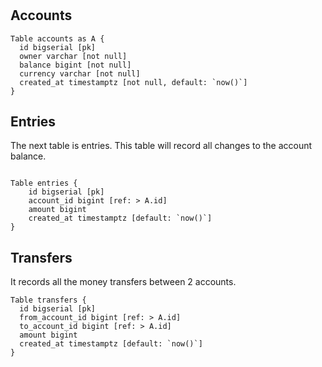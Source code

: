 #

## Accounts

```
Table accounts as A {
  id bigserial [pk]
  owner varchar [not null]
  balance bigint [not null]
  currency varchar [not null]
  created_at timestamptz [not null, default: `now()`]
}
```

## Entries

The next table is entries. This table will record all changes to the account balance.

```

Table entries {
    id bigserial [pk]
    account_id bigint [ref: > A.id]
    amount bigint
    created_at timestamptz [default: `now()`]
}
```

## Transfers

It records all the money transfers between 2 accounts.

```
Table transfers {
  id bigserial [pk]
  from_account_id bigint [ref: > A.id]
  to_account_id bigint [ref: > A.id]
  amount bigint
  created_at timestamptz [default: `now()`]
}
```
